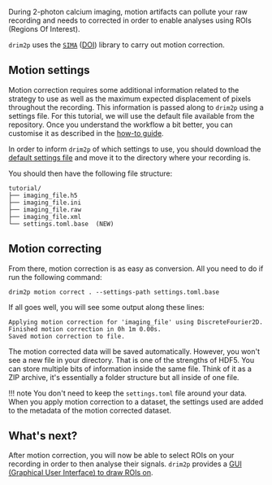 During 2-photon calcium imaging, motion artifacts can pollute your raw recording and needs to corrected in order to enable analyses using ROIs (Regions Of Interest).

`drim2p` uses the [`SIMA`](https://github.com/losonczylab/sima) ([DOI](https://doi.org/10.3389/fninf.2014.00080)) library to carry out motion correction.

## Motion settings

Motion correction requires some additional information related to the strategy to use as well as the maximum expected displacement of pixels throughout the recording. This information is passed along to `drim2p` using a settings file. For this tutorial, we will use the default file available from the repository. Once you understand the workflow a bit better, you can customise it as described in the [how-to guide]().

In order to inform `drim2p` of which settings to use, you should download the [default settings file](https://github.com/DuguidLab/drim2p/blob/main/resources/motion_correction/settings.toml.base) and move it to the directory where your recording is.

You should then have the following file structure:

```shell
tutorial/
├── imaging_file.h5
├── imaging_file.ini
├── imaging_file.raw
├── imaging_file.xml
└── settings.toml.base  (NEW)
```

## Motion correcting

From there, motion correction is as easy as conversion. All you need to do if run the following command:

```shell
drim2p motion correct . --settings-path settings.toml.base
```

If all goes well, you will see some output along these lines:

```text
Applying motion correction for 'imaging_file' using DiscreteFourier2D.
Finished motion correction in 0h 1m 0.00s.
Saved motion correction to file.
```

The motion corrected data will be saved automatically. However, you won't see a new file in your directory. That is one of the strengths of HDF5. You can store multiple bits of information inside the same file. Think of it as a ZIP archive, it's essentially a folder structure but all inside of one file.

!!! note
    You don't need to keep the `settings.toml` file around your data. When you apply motion correction to a dataset, the settings used are added to the metadata of the motion corrected dataset.

## What's next?

After motion correction, you will now be able to select ROIs on your recording in order to then analyse their signals. `drim2p` provides a [GUI (Graphical User Interface) to draw ROIs on](roi-drawing.md).

